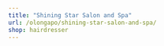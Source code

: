 ```yaml
---
title: "Shining Star Salon and Spa"
url: /olongapo/shining-star-salon-and-spa/
shop: hairdresser
---
```

